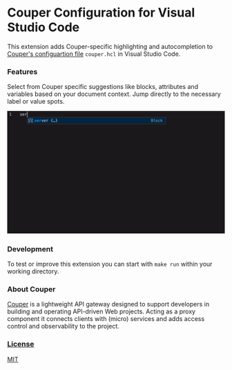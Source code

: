# Couper Configuration for Visual Studio Code
This extension adds Couper-specific highlighting and autocompletion to [Couper's configuartion file](https://github.com/avenga/couper/tree/master/docs#conf_file) `couper.hcl` in Visual Studio Code.

### Features

Select from Couper specific suggestions like blocks, attributes and variables based on your document context.
Jump directly to the necessary label or value spots.

![](images/example.gif)

### Development

To test or improve this extension you can start with `make run` within your working directory.

### About Couper
[Couper](https://github.com/avenga/couper) is a lightweight API gateway designed to support developers in building and operating API-driven Web projects. Acting as a proxy component it connects clients with (micro) services and adds access control and observability to the project.

### [License](LICENSE)

[MIT](LICENSE)
